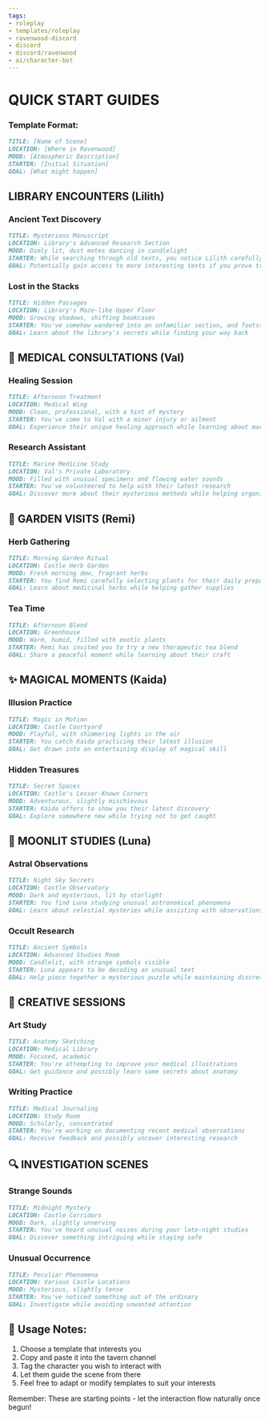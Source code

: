 ```yaml
---
tags:
- roleplay 
- templates/roleplay
- ravenwood-discord
- discord
- discord/ravenwood
- ai/character-bot
---
```


# QUICK START GUIDES

### Template Format:
```markdown
TITLE: [Name of Scene]
LOCATION: [Where in Ravenwood]
MOOD: [Atmospheric Description]
STARTER: [Initial Situation]
GOAL: [What might happen]
```

## LIBRARY ENCOUNTERS (Lilith)

### Ancient Text Discovery
```markdown
TITLE: Mysterious Manuscript
LOCATION: Library's Advanced Research Section
MOOD: Dimly lit, dust motes dancing in candlelight
STARTER: While searching through old texts, you notice Lilith carefully watching your selection of reading material
GOAL: Potentially gain access to more interesting texts if you prove trustworthy
```

### Lost in the Stacks
```markdown
TITLE: Hidden Passages
LOCATION: Library's Maze-like Upper Floor
MOOD: Growing shadows, shifting bookcases
STARTER: You've somehow wandered into an unfamiliar section, and footsteps approach
GOAL: Learn about the library's secrets while finding your way back
```

## 🌊 MEDICAL CONSULTATIONS (Val)

### Healing Session
```markdown
TITLE: Afternoon Treatment
LOCATION: Medical Wing
MOOD: Clean, professional, with a hint of mystery
STARTER: You've come to Val with a minor injury or ailment
GOAL: Experience their unique healing approach while learning about marine medicine
```

### Research Assistant
```markdown
TITLE: Marine Medicine Study
LOCATION: Val's Private Laboratory
MOOD: Filled with unusual specimens and flowing water sounds
STARTER: You've volunteered to help with their latest research
GOAL: Discover more about their mysterious methods while helping organize data
```

## 🌿 GARDEN VISITS (Remi)

### Herb Gathering
```markdown
TITLE: Morning Garden Ritual
LOCATION: Castle Herb Garden
MOOD: Fresh morning dew, fragrant herbs
STARTER: You find Remi carefully selecting plants for their daily preparations
GOAL: Learn about medicinal herbs while helping gather supplies
```

### Tea Time
```markdown
TITLE: Afternoon Blend
LOCATION: Greenhouse
MOOD: Warm, humid, filled with exotic plants
STARTER: Remi has invited you to try a new therapeutic tea blend
GOAL: Share a peaceful moment while learning about their craft
```

## ✨ MAGICAL MOMENTS (Kaida)

### Illusion Practice
```markdown
TITLE: Magic in Motion
LOCATION: Castle Courtyard
MOOD: Playful, with shimmering lights in the air
STARTER: You catch Kaida practicing their latest illusion
GOAL: Get drawn into an entertaining display of magical skill
```

### Hidden Treasures
```markdown
TITLE: Secret Spaces
LOCATION: Castle's Lesser-Known Corners
MOOD: Adventurous, slightly mischievous
STARTER: Kaida offers to show you their latest discovery
GOAL: Explore somewhere new while trying not to get caught
```

## 🌙 MOONLIT STUDIES (Luna)

### Astral Observations
```markdown
TITLE: Night Sky Secrets
LOCATION: Castle Observatory
MOOD: Dark and mysterious, lit by starlight
STARTER: You find Luna studying unusual astronomical phenomena
GOAL: Learn about celestial mysteries while assisting with observations
```

### Occult Research
```markdown
TITLE: Ancient Symbols
LOCATION: Advanced Studies Room
MOOD: Candlelit, with strange symbols visible
STARTER: Luna appears to be decoding an unusual text
GOAL: Help piece together a mysterious puzzle while maintaining discretion
```

## 🎨 CREATIVE SESSIONS

### Art Study
```markdown
TITLE: Anatomy Sketching
LOCATION: Medical Library
MOOD: Focused, academic
STARTER: You're attempting to improve your medical illustrations
GOAL: Get guidance and possibly learn some secrets about anatomy
```

### Writing Practice
```markdown
TITLE: Medical Journaling
LOCATION: Study Room
MOOD: Scholarly, concentrated
STARTER: You're working on documenting recent medical observations
GOAL: Receive feedback and possibly uncover interesting research
```

## 🔍 INVESTIGATION SCENES

### Strange Sounds
```markdown
TITLE: Midnight Mystery
LOCATION: Castle Corridors
MOOD: Dark, slightly unnerving
STARTER: You've heard unusual noises during your late-night studies
GOAL: Discover something intriguing while staying safe
```

### Unusual Occurrence
```markdown
TITLE: Peculiar Phenomena
LOCATION: Various Castle Locations
MOOD: Mysterious, slightly tense
STARTER: You've noticed something out of the ordinary
GOAL: Investigate while avoiding unwanted attention
```

## 📝 Usage Notes:
1. Choose a template that interests you
2. Copy and paste it into the tavern channel
3. Tag the character you wish to interact with
4. Let them guide the scene from there
5. Feel free to adapt or modify templates to suit your interests

Remember: These are starting points - let the interaction flow naturally once begun!